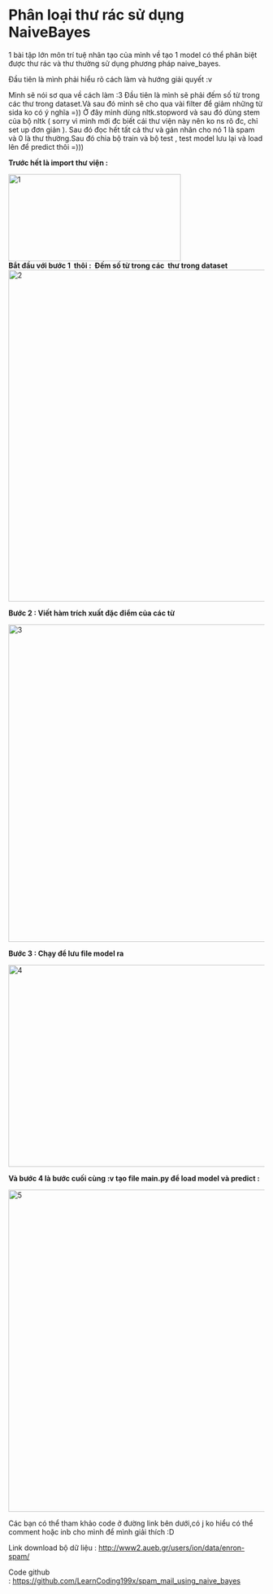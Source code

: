 # Phân loại thư rác sử dụng NaiveBayes

1 bài tập lớn môn trí tuệ nhân tạo của mình về tạo 1 model có thể phân biệt được thư rác và thư thường sử dụng phương pháp naive_bayes.

Đầu tiên là mình phải hiểu rõ cách làm và hướng giải quyết :v

Mình sẽ nói sơ qua về cách làm :3 Đầu tiên là mình sẽ phải đếm số từ trong các thư trong dataset.Và sau đó mình sẽ cho qua vài filter để giảm những từ sida ko có ý nghĩa =)) Ở đây mình dùng nltk.stopword và sau đó dùng stem của bộ nltk ( sorry vì mình mới đc biết cái thư viện này nên ko ns rõ đc, chỉ set up đơn giản ). Sau đó đọc hết tất cả thư và gán nhãn cho nó 1 là spam và 0 là thư thường.Sau đó chia bộ train và bộ test , test model lưu lại và load lên để predict thôi =)))


<strong>Trước hết là import thư viện : </strong>

<div class="center" markdown="0">
<img class=" size-full wp-image-181 aligncenter" src="https://st4rtt0l34rn.files.wordpress.com/2018/05/11.png" alt="1" width="339" height="171" />
</div>

<div class="center" markdown="0">
<strong>Bắt đầu với bước 1  thôi :  Đếm số từ trong các  thư trong dataset</strong>
</div>


<div class="center" markdown="0">
<img class=" size-full wp-image-182 aligncenter" src="https://st4rtt0l34rn.files.wordpress.com/2018/05/21.png" alt="2" width="996" height="652" />
</div>

<strong>Bước 2 : Viết hàm trích xuất đặc điểm của các từ </strong>

<div class="center" markdown="0">
<img class=" size-full wp-image-183 aligncenter" src="https://st4rtt0l34rn.files.wordpress.com/2018/05/3.png" alt="3" width="612" height="624" />
</div>

<strong>Bước 3 : Chạy để lưu file model ra</strong>

<img class=" size-full wp-image-184 aligncenter" src="https://st4rtt0l34rn.files.wordpress.com/2018/05/4.png" alt="4" width="589" height="397" />

<strong>Và bước 4 là bước cuối cùng :v tạo file main.py để load model và predict :</strong>

<div class="center" markdown="0">
<img class=" size-full wp-image-185 aligncenter" src="https://st4rtt0l34rn.files.wordpress.com/2018/05/5.png" alt="5" width="584" height="633" /></div>


Các bạn có thể tham khảo code ở đường link bên dưới,có j ko hiểu có thể comment hoặc inb cho mình để mình giải thích :D

Link download bộ dữ liệu : <a href="http://www2.aueb.gr/users/ion/data/enron-spam/">http://www2.aueb.gr/users/ion/data/enron-spam/</a>

Code github : <a href="https://github.com/LearnCoding199x/spam_mail_using_naive_bayes">https://github.com/LearnCoding199x/spam_mail_using_naive_bayes</a>